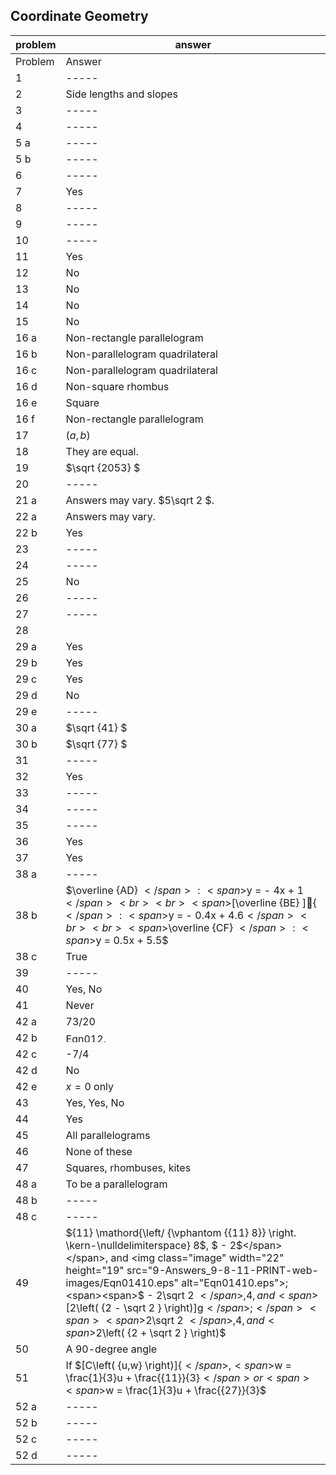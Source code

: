 
## Coordinate Geometry


|problem|answer|
|-------|------|
|Problem|Answer|
|1|-----|
|2|Side lengths and slopes|
|3|-----|
|4|-----|
|5 a|-----|
|5 b|-----|
|6|-----|
|7|Yes|
|8|-----|
|9|-----|
|10|-----|
|11|Yes|
|12|No|
|13|No|
|14|No|
|15|No|
|16 a|Non-rectangle parallelogram|
|16 b|Non-parallelogram quadrilateral|
|16 c|Non-parallelogram quadrilateral|
|16 d|Non-square rhombus|
|16 e|Square|
|16 f|Non-rectangle parallelogram|
|17|<span>$\left( {a,b} \right)$</span>|
|18|They are equal.|
|19|<span>$\sqrt {2053} $</span>|
|20|-----|
|21 a|Answers may vary. <span>$5\sqrt 2 $</span>.|
|22 a|Answers may vary.|
|22 b|Yes|
|23|-----|
|24|-----|
|25|No|
|26|-----|
|27|-----|
|28||
|29 a|Yes|
|29 b|Yes|
|29 c|Yes|
|29 d|No|
|29 e|-----|
|30 a|<span>$\sqrt {41} $</span>|
|30 b|<span>$\sqrt {77} $</span>|
|31|-----|
|32|Yes|
|33|-----|
|34|-----|
|35|-----|
|36|Yes|
|37|Yes|
|38 a|-----|
|38 b|<span>$\overline {AD} $</span>: <span>$y = - 4x + 1$</span><br><br><span>$\[\overline {BE} \]{$</span>: <span>$y = - 0.4x + 4.6$</span><br><br><span>$\overline {CF} $</span>: <span>$y = 0.5x + 5.5$</span><br>|
|38 c|True|
|39|-----|
|40|Yes, No|
|41|Never|
|42 a|73/20|
|42 b|<img class="image" width="71" height="15" src="9-Answers_9-8-11-PRINT-web-images/Eqn012.eps" alt="Eqn012.eps">|
|42 c|-7/4|
|42 d|No|
|42 e|<span>$x = 0$</span> <span>only</span>|
|43|Yes, Yes, No|
|44|Yes|
|45|All parallelograms|
|46|None of these|
|47|Squares, rhombuses, kites|
|48 a|To be a parallelogram|
|48 b|-----|
|48 c|-----|
|49|<span>${11} \mathord{\left/ {\vphantom {{11} 8}} \right. \kern-\nulldelimiterspace} 8$</span>,<span> <span>$ - 2$</span></span>, and <img class="image" width="22" height="19" src="9-Answers_9-8-11-PRINT-web-images/Eqn01410.eps" alt="Eqn01410.eps">; <span><span>$ - 2\sqrt 2 $</span>, 4, and <span>$\[2\left( {2 - \sqrt 2 } \right)\]g$</span>; </span> <span><span>$2\sqrt 2 $</span>, 4, and <span>$2\left( {2 + \sqrt 2 } \right)$</span></span>|
|50|A 90-degree angle|
|51|If <span>$\[C\left( {u,w} \right)\]{$</span>, <span>$w = \frac{1}{3}u + \frac{{11}}{3}$</span> or <span><span>$w = \frac{1}{3}u + \frac{{27}}{3}$</span></span>|
|52 a|<span>-----</span>|
|52 b|<span>-----</span>|
|52 c|<span>-----</span>|
|52 d|<span>-----</span>|
